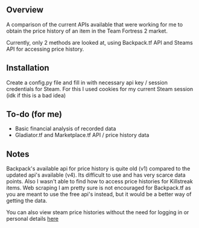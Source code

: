 ## Overview

A comparison of the current APIs available that were working for me to obtain the price history of an item in the Team Fortress 2 market. 

Currently, only 2 methods are looked at, using Backpack.tf API and Steams API for accessing price history. 

## Installation

Create a config.py file and fill in with necessary api key / session credentials for Steam. For this I used cookies for my current Steam session (idk if this is a bad idea)

## To-do (for me)

* Basic financial analysis of recorded data
* Gladiator.tf and Marketplace.tf API / price history data

## Notes

Backpack's available api for price history is quite old (v1) compared to the updated api's available (v4). Its difficult to use and has very scarce data points. Also I wasn't able to find how to access price histories for Killstreak items. 
Web scraping I am pretty sure is not encouraged for Backpack.tf as you are meant to use the free api's instead, but it would be a better way of getting the data.

You can also view steam price histories without the need for logging in or personal details [here](https://github.com/HilliamT/scm-price-history)


